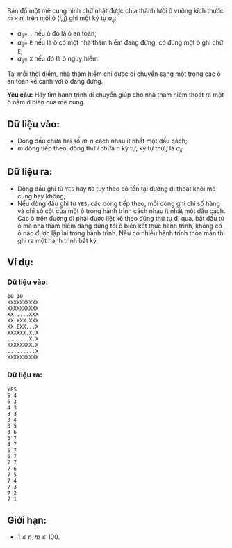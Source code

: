 Bản đồ một mê cung hình chữ nhật được chia thành lưới ô vuông kích thước $m×n$, trên mỗi ô $(i, j)$ ghi một ký tự $a_{ij}$:
- $a_{ij} =$ `.` nếu ô đó là ô an toàn;
- $a_{ij} =$ `E` nếu là ô có một nhà thám hiểm đang đứng, có đúng một ô ghi chữ `E`;
- $a_{ij} =$ `X` nếu đó là ô nguy hiểm.

Tại mỗi thời điểm, nhà thám hiểm chỉ được di chuyển sang một trong các ô an toàn kề cạnh với ô đang đứng.

**Yêu cầu:** Hãy tìm hành trình di chuyển giúp cho nhà thám hiểm thoát ra một ô nằm ở biên của mê cung.

## Dữ liệu vào:
- Dòng đầu chứa hai số $m, n$ cách nhau ít nhất một dấu cách;
- $m$ dòng tiếp theo, dòng thứ $i$ chứa $n$ ký tự, ký tự thứ $j$ là $a_{ij}$.

## Dữ liệu ra:
- Dòng đầu ghi từ `YES` hay `NO` tuỳ theo có tồn tại đường đi thoát khỏi mê cung hay không;
- Nếu dòng đầu ghi từ `YES`, các dòng tiếp theo, mỗi dòng ghi chỉ số hàng và chỉ số cột của một ô trong hành trình cách nhau ít nhất một dấu cách. Các ô trên đường đi phải được liệt kê theo đúng thứ tự đi qua, bắt đầu từ ô mà nhà thám hiểm đang đứng tới ô biên kết thúc hành trình, không có ô nào được lặp lại trong hành trình. Nếu có nhiều hành trình thỏa mãn thì ghi ra một hành trình bất kỳ.

## Ví dụ:
### Dữ liệu vào:
```
10 10
XXXXXXXXXX
XXXXXXXXXX
XX.....XXX
XX.XXX.XXX
XX.EXX...X
XXXXXX.X.X
.......X.X
XXXXXXXX.X
.........X
XXXXXXXXXX
```

### Dữ liệu ra:
```
YES
5 4
5 3
4 3
3 3
3 4
3 5
3 6
3 7
4 7
5 7
6 7
7 7
7 6
7 5
7 4
7 3
7 2
7 1
```

## Giới hạn:
- $1 ≤ n, m ≤ 100$.